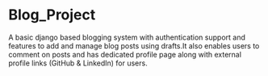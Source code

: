 # Blog_Project
A basic django based blogging system with authentication support and features to add and manage blog posts using drafts.It also enables users to comment on posts and has dedicated profile page along with external profile links (GitHub & LinkedIn) for users.
